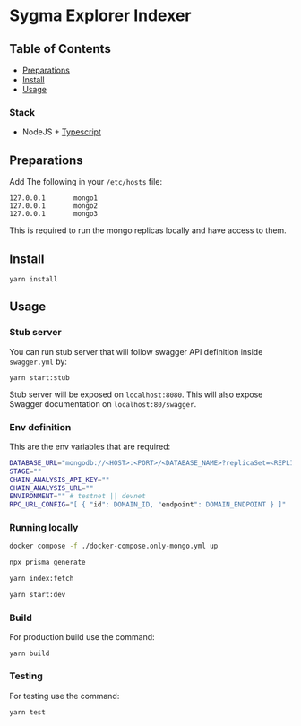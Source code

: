 # Sygma Explorer Indexer

## Table of Contents

- [Preparations](#preparations)
- [Install](#install)
- [Usage](#usage)
<!-- - [License](#license) -->

### Stack

- NodeJS + [Typescript](https://github.com/microsoft/TypeScript)

## Preparations
Add The following in your `/etc/hosts` file:
````
127.0.0.1       mongo1
127.0.0.1       mongo2
127.0.0.1       mongo3
````

This is required to run the mongo replicas locally and have access to them.

## Install

```
yarn install
```

## Usage

### Stub server
You can run stub server that will follow swagger API definition inside `swagger.yml` by:

`yarn start:stub`

Stub server will be exposed on `localhost:8080`. This will also expose Swagger documentation on `localhost:80/swagger`.

### Env definition

This are the env variables that are required:

```bash
DATABASE_URL="mongodb://<HOST>:<PORT>/<DATABASE_NAME>?replicaSet=<REPLICA_NAME>&authSource=admin&retryWrites=true&w=majority"
STAGE=""
CHAIN_ANALYSIS_API_KEY=""
CHAIN_ANALYSIS_URL=""
ENVIRONMENT="" # testnet || devnet
RPC_URL_CONFIG="[ { "id": DOMAIN_ID, "endpoint": DOMAIN_ENDPOINT } ]"
 ```

### Running locally

```bash
docker compose -f ./docker-compose.only-mongo.yml up

npx prisma generate

yarn index:fetch

yarn start:dev
```

### Build

For production build use the command:

```
yarn build
```

### Testing

For testing use the command:

````
yarn test
````







